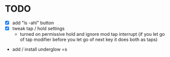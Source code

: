 # TODO
* [X] add "ls -ahl" button
* [X] tweak tap / hold settings
  * turned on permissive hold and ignore mod tap interrupt (if you let go of tap modifier before you let go of next key it does both as taps)
* add / install underglow
=s